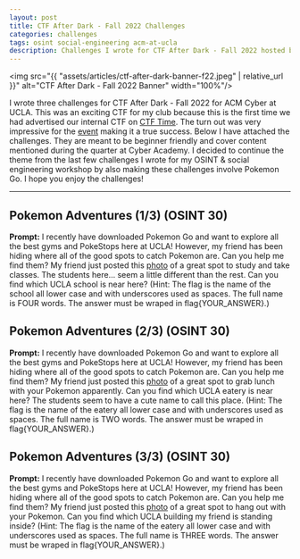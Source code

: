 ```yaml
---
layout: post
title: CTF After Dark - Fall 2022 Challenges
categories: challenges
tags: osint social-engineering acm-at-ucla
description: Challenges I wrote for CTF After Dark - Fall 2022 hosted by ACM Cyber at UCLA.
---
```


<img src="{{ "assets/articles/ctf-after-dark-banner-f22.jpeg" | relative_url }}" alt="CTF After Dark - Fall 2022 Banner" width="100%"/>

I wrote three challenges for CTF After Dark - Fall 2022 for ACM Cyber at UCLA. This was an exciting CTF for my club because this is the first time we had advertised our internal CTF on [CTF Time](https://www.ctftime.org). The turn out was very impressive for the [event](https://ctftime.org/event/1780) making it a true success. Below I have attached the challenges. They are meant to be beginner friendly and cover content mentioned during the quarter at Cyber Academy. I decided to continue the theme from the last few challenges I wrote for my OSINT & social engineering workshop by also making these challenges involve Pokemon Go. I hope you enjoy the challenges!

---

## Pokemon Adventures (1/3) (OSINT 30)
**Prompt:** I recently have downloaded Pokemon Go and want to explore all the best gyms and PokeStops here at UCLA! However, my friend has been hiding where all of the good spots to catch Pokemon are. Can you help me find them?
My friend just posted this [photo](https://github.com/bliutech/cyber-tower/raw/main/challenges/ctf-after-dark-f22/pokemon-adventures-1/pokemon-1.png) of a great spot to study and take classes. The students here... seem a little different than the rest. Can you find which UCLA school is near here? (Hint: The flag is the name of the school all lower case and with underscores used as spaces. The full name is FOUR words. The answer must be wraped in flag{YOUR_ANSWER}.)

## Pokemon Adventures (2/3) (OSINT 30)
**Prompt:** I recently have downloaded Pokemon Go and want to explore all the best gyms and PokeStops here at UCLA! However, my friend has been hiding where all of the good spots to catch Pokemon are. Can you help me find them?
My friend just posted this [photo](https://github.com/bliutech/cyber-tower/raw/main/challenges/ctf-after-dark-f22/pokemon-adventures-2/pokemon-2.png) of a great spot to grab lunch with your Pokemon apparently. Can you find which UCLA eatery is near here? The students seem to have a cute name to call this place. (Hint: The flag is the name of the eatery all lower case and with underscores used as spaces. The full name is TWO words. The answer must be wraped in flag{YOUR_ANSWER}.)

## Pokemon Adventures (3/3) (OSINT 30)
**Prompt:** I recently have downloaded Pokemon Go and want to explore all the best gyms and PokeStops here at UCLA! However, my friend has been hiding where all of the good spots to catch Pokemon are. Can you help me find them?
My friend just posted this [photo](https://github.com/bliutech/cyber-tower/raw/main/challenges/ctf-after-dark-f22/pokemon-adventures-3/pokemon-3.png) of a great spot to hang out with your Pokemon. Can you find which UCLA building my friend is standing inside? (Hint: The flag is the name of the eatery all lower case and with underscores used as spaces. The full name is THREE words. The answer must be wraped in flag{YOUR_ANSWER}.)
